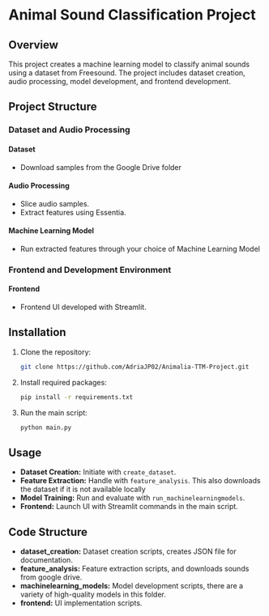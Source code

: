 # Animal Sound Classification Project

## Overview
This project creates a machine learning model to classify animal sounds using a dataset from Freesound. The project includes dataset creation, audio processing, model development, and frontend development.

## Project Structure

### Dataset and Audio Processing
#### Dataset
- Download samples from the Google Drive folder

#### Audio Processing
- Slice audio samples.
- Extract features using Essentia.

#### Machine Learning Model
- Run extracted features through your choice of Machine Learning Model

### Frontend and Development Environment
#### Frontend
- Frontend UI developed with Streamlit.

## Installation
1. Clone the repository:
    ```bash
    git clone https://github.com/AdriaJP02/Animalia-TTM-Project.git
    ```

2. Install required packages:
    ```bash
    pip install -r requirements.txt
    ```

3. Run the main script:
    ```bash
    python main.py
    ```

## Usage
- **Dataset Creation:** Initiate with `create_dataset`.
- **Feature Extraction:** Handle with `feature_analysis`. This also downloads the dataset if it is not available locally
- **Model Training:** Run and evaluate with `run_machinelearningmodels`.
- **Frontend:** Launch UI with Streamlit commands in the main script.

## Code Structure
- **dataset_creation:** Dataset creation scripts, creates JSON file for documentation.
- **feature_analysis:** Feature extraction scripts, and downloads sounds from google drive.
- **machinelearning_models:** Model development scripts, there are a variety of high-quality models in this folder.
- **frontend:** UI implementation scripts.
